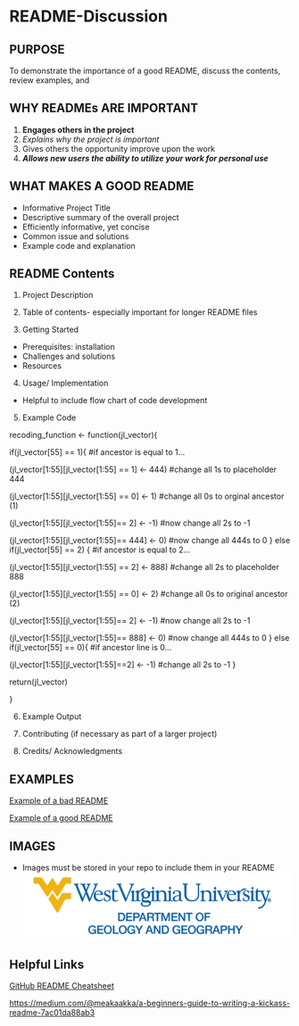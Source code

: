 # README-Discussion

## PURPOSE
To demonstrate the importance of a good README, discuss the contents, review examples, and 

## WHY READMEs ARE IMPORTANT
1. **Engages others in the project**
2. *Explains why the project is important*
3. Gives others the opportunity improve upon the work
4. **_Allows new users the ability to utilize your work for personal use_**

## WHAT MAKES A GOOD README
- Informative Project Title
- Descriptive summary of the overall project
- Efficiently informative, yet concise
- Common issue and solutions
- Example code and explanation 

## README Contents
1. Project Description

2. Table of contents- especially important for longer README files 

3. Getting Started 
- Prerequisites: installation
- Challenges and solutions
- Resources

4. Usage/ Implementation
  - Helpful to include flow chart of code development
   
5. Example Code

recoding_function <- function(jl_vector){

if(jl_vector[55] == 1){ #if ancestor is equal to 1...

(jl_vector[1:55][jl_vector[1:55] == 1] <- 444) #change all 1s to placeholder 444

(jl_vector[1:55][jl_vector[1:55] == 0] <- 1) #change all 0s to orginal ancestor (1)

(jl_vector[1:55][jl_vector[1:55]== 2] <- -1) #now change all 2s to -1

(jl_vector[1:55][jl_vector[1:55]== 444] <- 0) #now change all 444s to 0
} else if(jl_vector[55] == 2) { #if ancestor is equal to 2...

(jl_vector[1:55][jl_vector[1:55] == 2] <- 888) #change all 2s to placeholder 888

(jl_vector[1:55][jl_vector[1:55] == 0] <- 2) #change all 0s to original ancestor (2)

(jl_vector[1:55][jl_vector[1:55]== 2] <- -1) #now change all 2s to -1

(jl_vector[1:55][jl_vector[1:55]== 888] <- 0) #now change all 444s to 0
} else if(jl_vector[55] == 0){ #if ancestor line is 0...

(jl_vector[1:55][jl_vector[1:55]==2] <- -1) #change all 2s to -1
}

return(jl_vector)

}

6. Example Output 

7. Contributing (if necessary as part of a larger project)

8. Credits/ Acknowledgments 

## EXAMPLES
[Example of a bad README](https://github.com/sinwar/flaskr)

[Example of a good README](https://github.com/sindresorhus/pageres)

## IMAGES
- Images must be stored in your repo to include them in your README
![alt text](https://github.com/caseybn/README-Discussion/blob/master/G%26G.jpg)

## Helpful Links
[GitHub README Cheatsheet](https://github.com/adam-p/markdown-here/wiki/Markdown-Cheatsheet)

https://medium.com/@meakaakka/a-beginners-guide-to-writing-a-kickass-readme-7ac01da88ab3


